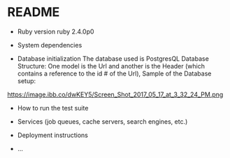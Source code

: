 # README


* Ruby version
ruby 2.4.0p0

* System dependencies


* Database initialization
The database used is PostgresQL
Database Structure: 
One model is the Url and another is the Header (which contains a reference to the id # of the Url), Sample of the Database setup:

https://image.ibb.co/dwKEY5/Screen_Shot_2017_05_17_at_3_32_24_PM.png





* How to run the test suite

* Services (job queues, cache servers, search engines, etc.)

* Deployment instructions

* ...

